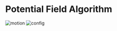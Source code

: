 # Potential Field Algorithm

![motion](https://github.com/daglar7/motionPathPlan/assets/128546223/e611f169-c97d-433f-a404-8e7950ca0e0c) ![config](https://github.com/daglar7/motionPathPlan/assets/128546223/f07ef4f6-6f93-4220-99cb-ac70ad6599c1)




